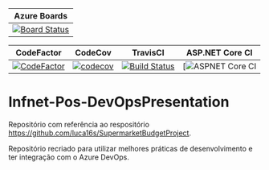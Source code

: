 |Azure Boards|
|------------|
|[![Board Status](https://dev.azure.com/DeadFishStudio/6c2f9ae8-4e0c-4332-94c8-686b930c05e3/2a3c83c7-fe34-4623-a133-3242e12a4586/_apis/work/boardbadge/bb939a76-4bfd-42d5-991d-53aacfb5df4f?columnOptions=1)](https://dev.azure.com/DeadFishStudio/6c2f9ae8-4e0c-4332-94c8-686b930c05e3/_boards/board/t/2a3c83c7-fe34-4623-a133-3242e12a4586/Microsoft.RequirementCategory/)|

|CodeFactor|CodeCov|TravisCI|ASP.NET Core CI|
|----------|-------|--------|---------------|
|[![CodeFactor](https://www.codefactor.io/repository/github/luca16s/infnet-pos-devopspresentation/badge)](https://www.codefactor.io/repository/github/luca16s/infnet-pos-devopspresentation)|[![codecov](https://codecov.io/gh/luca16s/Infnet-Pos-DevOpsPresentation/branch/master/graph/badge.svg)](https://codecov.io/gh/luca16s/Infnet-Pos-DevOpsPresentation)|[![Build Status](https://travis-ci.org/luca16s/Infnet-Pos-DevOpsPresentation.svg?branch=master)](https://travis-ci.org/luca16s/Infnet-Pos-DevOpsPresentation)|[![ASPNET Core CI](https://www.github.com/luca16s/Infnet-Pos-DevOpsPresentation/workflows/ASP.NET%20Core%20CI/badge.svg)|


# Infnet-Pos-DevOpsPresentation
Repositório com referência ao respositório https://github.com/luca16s/SupermarketBudgetProject.

Repositório recriado para utilizar melhores práticas de desenvolvimento e ter integração com o Azure DevOps.
